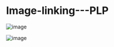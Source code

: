 # Image-linking---PLP
![image](https://github.com/watchout254/Image-linking---PLP/assets/88248852/3b9d83f1-a947-4315-9af6-469808185aa1)


![image](https://github.com/watchout254/Image-linking---PLP/assets/88248852/8c3e7c03-5448-4cda-a7f7-93ed67d5640a)

